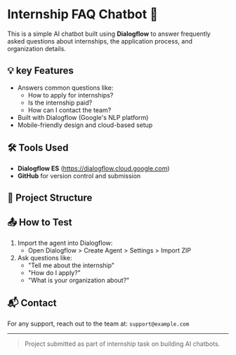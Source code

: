 # Internship FAQ Chatbot 🤖

This is a simple AI chatbot built using **Dialogflow** to answer frequently asked questions about internships, the application process, and organization details.

## 💡 key Features

- Answers common questions like:
  - How to apply for internships?
  - Is the internship paid?
  - How can I contact the team?
- Built with Dialogflow (Google's NLP platform)
- Mobile-friendly design and cloud-based setup

## 🛠️ Tools Used

- **Dialogflow ES** (https://dialogflow.cloud.google.com)
- **GitHub** for version control and submission

## 📁 Project Structure

## 📤 How to Test

1. Import the agent into Dialogflow:
   - Open Dialogflow > Create Agent > Settings > Import ZIP
2. Ask questions like:
   - "Tell me about the internship"
   - "How do I apply?"
   - "What is your organization about?"

## 📬 Contact

For any support, reach out to the team at: `support@example.com`

---

> Project submitted as part of internship task on building AI chatbots.
